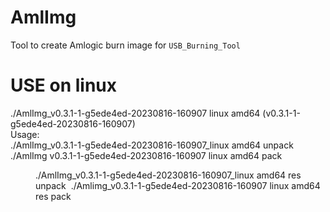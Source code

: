 # AmlImg
Tool to create Amlogic burn image for `USB_Burning_Tool`
# USE on linux
./AmlImg_v0.3.1-1-g5ede4ed-20230816-160907 linux amd64 (v0.3.1-1-g5ede4ed-20230816-160907)  
Usage:  
./AmlImg_v0.3.1-1-g5ede4ed-20230816-160907_linux amd64 unpack <img path> <extract dir path>  
./AmlImg v0.3.1-1-g5ede4ed-20230816-160907 linux amd64 pack <img path> <dir path>
./AmlImg_v0.3.1-1-g5ede4ed-20230816-160907_linux amd64 res unpack <img path> <extract dir path>
./Amlimg_v0.3.1-1-g5ede4ed-20230816-160907 linux amd64 res pack <img path edir paths>
